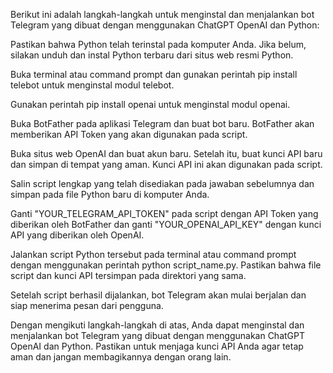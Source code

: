 Berikut ini adalah langkah-langkah untuk menginstal dan menjalankan bot Telegram yang dibuat dengan menggunakan ChatGPT OpenAI dan Python:

Pastikan bahwa Python telah terinstal pada komputer Anda. Jika belum, silakan unduh dan instal Python terbaru dari situs web resmi Python.

Buka terminal atau command prompt dan gunakan perintah pip install telebot untuk menginstal modul telebot.

Gunakan perintah pip install openai untuk menginstal modul openai.

Buka BotFather pada aplikasi Telegram dan buat bot baru. BotFather akan memberikan API Token yang akan digunakan pada script.

Buka situs web OpenAI dan buat akun baru. Setelah itu, buat kunci API baru dan simpan di tempat yang aman. Kunci API ini akan digunakan pada script.

Salin script lengkap yang telah disediakan pada jawaban sebelumnya dan simpan pada file Python baru di komputer Anda.

Ganti "YOUR_TELEGRAM_API_TOKEN" pada script dengan API Token yang diberikan oleh BotFather dan ganti "YOUR_OPENAI_API_KEY" dengan kunci API yang diberikan oleh OpenAI.

Jalankan script Python tersebut pada terminal atau command prompt dengan menggunakan perintah python script_name.py. Pastikan bahwa file script dan kunci API tersimpan pada direktori yang sama.

Setelah script berhasil dijalankan, bot Telegram akan mulai berjalan dan siap menerima pesan dari pengguna.

Dengan mengikuti langkah-langkah di atas, Anda dapat menginstal dan menjalankan bot Telegram yang dibuat dengan menggunakan ChatGPT OpenAI dan Python. Pastikan untuk menjaga kunci API Anda agar tetap aman dan jangan membagikannya dengan orang lain.
